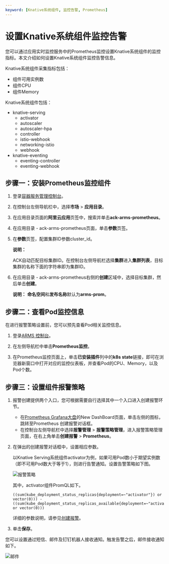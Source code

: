 ```yaml
---
keyword: [Knative系统组件, 监控告警, Prometheus]
---
```


# 设置Knative系统组件监控告警

您可以通过应用实时监控服务中的Prometheus监控设置Knative系统组件的监控指标。本文介绍如何设置Knative系统组件监控告警信息。

Knative系统组件采集指标包括：

-   组件可用实例数
-   组件CPU
-   组件Memory

Knative系统组件包括：

-   knative-serving
    -   activator
    -   autoscaler
    -   autoscaler-hpa
    -   controller
    -   istio-webhook
    -   networking-istio
    -   webhook
-   knative-eventing
    -   eventing-controller
    -   eventing-webhook

## 步骤一：安装Prometheus监控组件

1.  登录[容器服务管理控制台](https://cs.console.aliyun.com)。

2.  在控制台左侧导航栏中，选择**市场** \> **应用目录**。

3.  在应用目录页面的**阿里云应用**页签中，搜索并单击**ack-arms-prometheus**。

4.  在应用目录 - ack-arms-prometheus页面，单击**参数**页签。

5.  在**参数**页签，配置集群ID参数cluster\_id。

    **说明：**

    ACK自动匹配目标集群ID。在控制台左侧导航栏选择**集群**进入**集群列表**，目标集群的名称下面的字符串即为集群ID。

6.  在应用目录 - ack-arms-prometheus右侧的**创建**区域中，选择目标集群，然后单击**创建**。

    **说明：** **命名空间**和**发布名称**默认为**arms-prom**。


## 步骤二：查看Pod监控信息

在进行报警策略设置前，您可以预先查看Pod相关监控信息。

1.  登录[ARMS 控制台](https://arms.console.aliyun.com/#/home)。

2.  在左侧导航栏中单击**Prometheus监控**。

3.  在Prometheus监控页面上，单击**已安装插件**列中的**k8s state**链接，即可在浏览器新窗口中打开对应的监控仪表板，并查看Pod的CPU、Memory，以及Pod个数。


## 步骤三：设置组件报警策略



1.  报警创建提供两个入口，您可根据需要自行选择其中一个入口进入创建报警环节。

    -   在[Prometheus Grafana大盘](http://grafana.console.aliyun.com/)的New DashBoard页面，单击左侧的图标，跳转至Prometheus 创建报警对话框。
    -   在控制台左侧导航栏中选择**报警管理** \> **报警策略管理**，进入报警策略管理页面，在右上角单击**创建报警** \> **Prometheus**。
2.  在弹出的创建报警对话框中，设置相应参数。

    以Knative Serving系统组件activator为例，如果可用Pod数小于期望实例数（即不可用Pod数大于等于1），则进行告警通知。设置告警策略如下图。

    ![报警策略](https://static-aliyun-doc.oss-cn-hangzhou.aliyuncs.com/assets/img/zh-CN/6895659951/p128009.png)

    其中，activator组件PromQL如下。

    ```
    ((sum(kube_deployment_status_replicas{deployment=~"activator"}) or vector(0))) - ((sum(kube_deployment_status_replicas_available{deployment=~"activator"}) or vector(0)))
    ```

    详细的参数说明，请参见[创建报警](/cn.zh-CN/大盘和报警/创建报警.md)。

3.  单击**保存**。


您可以设置通过短信、邮件及钉钉机器人接收通知。触发告警之后，邮件接收通知如下。

![邮件](https://static-aliyun-doc.oss-cn-hangzhou.aliyuncs.com/assets/img/zh-CN/6895659951/p128010.png)


